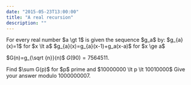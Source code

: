 ```yaml
---
date: "2015-05-23T13:00:00"
title: "A real recursion"
description: ""
---
```


<p>
For every real number $a \gt 1$ is given the sequence $g_a$ by:
$g_{a}(x)=1$ for $x \lt a$
$g_{a}(x)=g_{a}(x-1)+g_a(x-a)$ for $x \ge a$

$G(n)=g_{\sqrt {n}}(n)$
$G(90)=7564511$.</p>
<p>
Find $\sum G(p)$ for $p$ prime and $10000000 \lt p \lt 10010000$
Give your answer modulo 1000000007.
</p>

